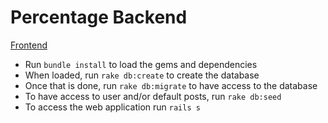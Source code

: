 # Percentage Backend

  [Frontend](https://github.com/ken025/Percentage-Frontend.git)

- Run `bundle install` to load the gems and dependencies
- When loaded, run `rake db:create` to create the database
- Once that is done, run `rake db:migrate` to have access to the database
- To have access to user and/or default posts, run `rake db:seed`
- To access the web application run `rails s` 